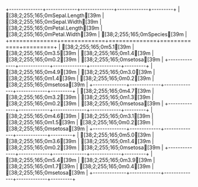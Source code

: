 
+--------------+-------------+--------------+-------------+---------+
| [38;2;255;165;0mSepal.Length[39m | [38;2;255;165;0mSepal.Width[39m | [38;2;255;165;0mPetal.Length[39m | [38;2;255;165;0mPetal.Width[39m | [38;2;255;165;0mSpecies[39m |
+==============+=============+==============+=============+=========+
| [38;2;255;165;0m5.1[39m          | [38;2;255;165;0m3.5[39m         | [38;2;255;165;0m1.4[39m          | [38;2;255;165;0m0.2[39m         | [38;2;255;165;0msetosa[39m  |
+--------------+-------------+--------------+-------------+---------+
| [38;2;255;165;0m4.9[39m          | [38;2;255;165;0m3.0[39m         | [38;2;255;165;0m1.4[39m          | [38;2;255;165;0m0.2[39m         | [38;2;255;165;0msetosa[39m  |
+--------------+-------------+--------------+-------------+---------+
| [38;2;255;165;0m4.7[39m          | [38;2;255;165;0m3.2[39m         | [38;2;255;165;0m1.3[39m          | [38;2;255;165;0m0.2[39m         | [38;2;255;165;0msetosa[39m  |
+--------------+-------------+--------------+-------------+---------+
| [38;2;255;165;0m4.6[39m          | [38;2;255;165;0m3.1[39m         | [38;2;255;165;0m1.5[39m          | [38;2;255;165;0m0.2[39m         | [38;2;255;165;0msetosa[39m  |
+--------------+-------------+--------------+-------------+---------+
| [38;2;255;165;0m5.0[39m          | [38;2;255;165;0m3.6[39m         | [38;2;255;165;0m1.4[39m          | [38;2;255;165;0m0.2[39m         | [38;2;255;165;0msetosa[39m  |
+--------------+-------------+--------------+-------------+---------+
| [38;2;255;165;0m5.4[39m          | [38;2;255;165;0m3.9[39m         | [38;2;255;165;0m1.7[39m          | [38;2;255;165;0m0.4[39m         | [38;2;255;165;0msetosa[39m  |
+--------------+-------------+--------------+-------------+---------+ 
